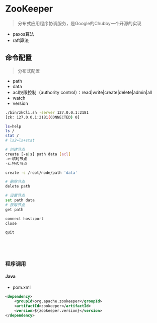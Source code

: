 # ZooKeeper
> 分布式应用程序协调服务，是Google的Chubby一个开源的实现

- paxos算法
- raft算法





## 命令配置
> 分布式配置

- path
- data
- acl权限控制（authority control）：read|write|create|delete|admin|all
- watch
- version

```sh
./bin/zkCli.sh -server 127.0.0.1:2181
[zk: 127.0.0.1:2181(CONNECTED) 0]

ls=help
ls /
stat /
# ls2=ls+stat

# 创建节点
create [-e|s] path data [acl]
-e:临时节点
-s:持久节点

create -s /root/node/path 'data'

# 删除节点
delete path

# 设置节点
set path data
# 获取节点
get path

connect host:port
close

quit






```

### 程序调用

#### Java


- pom.xml
```xml
<dependency>
	<groupId>org.apache.zookeeper</groupId>
	<artifactId>zookeeper</artifactId>
	<version>${zookeeper.version}</version>
</dependency>


```

